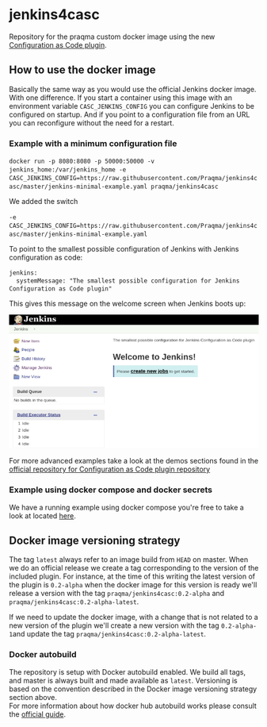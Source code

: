 # jenkins4casc

Repository for the praqma custom docker image using the new [Configuration as Code plugin](https://github.com/jenkinsci/configuration-as-code-plugin).

## How to use the docker image

Basically the same way as you would use the official Jenkins docker image. With one difference. If you start a container using this image with an environment variable `CASC_JENKINS_CONFIG` you can configure Jenkins to be configured on startup. And if you point to a configuration file from an URL you can reconfigure without the need for a restart. 

### Example with a minimum configuration file

`docker run -p 8080:8080 -p 50000:50000 -v jenkins_home:/var/jenkins_home -e CASC_JENKINS_CONFIG=https://raw.githubusercontent.com/Praqma/jenkins4casc/master/jenkins-minimal-example.yaml praqma/jenkins4casc`

We added the switch

`-e CASC_JENKINS_CONFIG=https://raw.githubusercontent.com/Praqma/jenkins4casc/master/jenkins-minimal-example.yaml` 

To point to the smallest possible configuration of Jenkins with Jenkins configuration as code:

```
jenkins:
  systemMessage: "The smallest possible configuration for Jenkins Configuration as Code plugin"
```

This gives this message on the welcome screen when Jenkins boots up: 

![Example of configuration](/img/small.png)

For more advanced examples take a look at the demos sections found in the [official repository for Configuration as Code plugin repository](https://github.com/jenkinsci/configuration-as-code-plugin)

### Example using docker compose and docker secrets

We have a running example using docker compose you're free to take a look at located [here](https://github.com/Praqma/praqma-jenkins-casc).

## Docker image versioning strategy

The tag `latest` always refer to an image build from `HEAD` on master. When we do an official release we create a tag corresponding to the version of the included plugin. For instance, at the time of this writing the latest version of the plugin is `0.2-alpha` when the docker image for this version is ready we'll release a version with the tag `praqma/jenkins4casc:0.2-alpha` and `praqma/jenkins4casc:0.2-alpha-latest`.

If we need to update the docker image, with a change that is not related to a new version of the plugin we'll create a new version with the tag `0.2-alpha-1`and update the tag `praqma/jenkins4casc:0.2-alpha-latest`.

### Docker autobuild

The repository is setup with Docker autobuild enabled. We build all tags, and master is always built and made available as `latest`. Versioning is based on the convention described in the Docker image versioning strategy section above.   
For more information about how docker hub autobuild works please consult the [official guide](https://docs.docker.com/docker-hub/builds/).    
